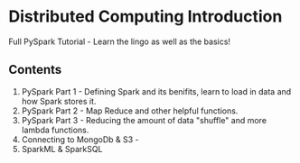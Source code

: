 # Distributed Computing Introduction

Full PySpark Tutorial - Learn the lingo as well as the basics!

## Contents

1. PySpark Part 1 - Defining Spark and its benifits, learn to load in data and how Spark stores it. 
2. PySpark Part 2 - Map Reduce and other helpful functions.
3. PySpark Part 3 - Reducing the amount of data "shuffle" and more lambda functions.
4. Connecting to MongoDb & S3 - 
5. SparkML & SparkSQL
